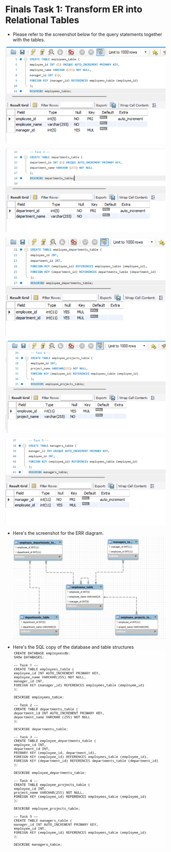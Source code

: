 # Finals Task 1: Transform ER into Relational Tables
- Please refer to the screenshot below for the query statements together with the tables.

![Sample Output](images/task1.png)

![Sample Output](images/task2.png)

![Sample Output](images/task3.png)

![Sample Output](images/task4.png)

![Sample Output](images/task5.png)

- Here's the screenshot for the ERR diagram.
![Sample Output](images/diagram.png)

- Here's the SQL copy of the database and table structures
![Sample Output](images/SQLcode.jpg)

